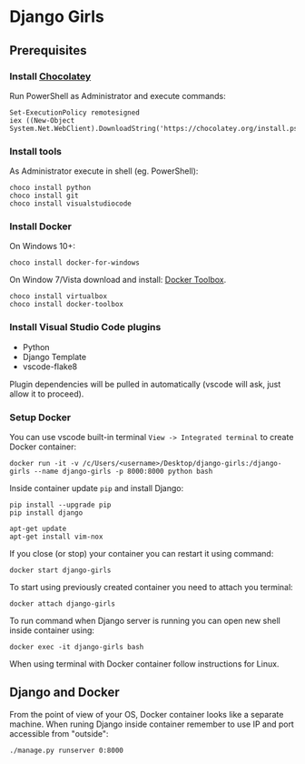 # Django Girls

## Prerequisites

### Install [Chocolatey](https://chocolatey.org/)

Run PowerShell as Administrator and execute commands:
```
Set-ExecutionPolicy remotesigned
iex ((New-Object System.Net.WebClient).DownloadString('https://chocolatey.org/install.ps1'))
```

### Install tools
As Administrator execute in shell (eg. PowerShell):
```
choco install python
choco install git
choco install visualstudiocode
```

### Install Docker
On Windows 10+:
```
choco install docker-for-windows
```

On Window 7/Vista download and install: [Docker Toolbox](https://github.com/docker/toolbox/releases/tag/v1.12.3).
```
choco install virtualbox
choco install docker-toolbox
```

### Install Visual Studio Code plugins
 * Python
 * Django Template
 * vscode-flake8

Plugin dependencies will be pulled in automatically (vscode will ask, just allow it to proceed).

### Setup Docker
You can use vscode built-in terminal `View -> Integrated terminal` to create Docker container:
```
docker run -it -v /c/Users/<username>/Desktop/django-girls:/django-girls --name django-girls -p 8000:8000 python bash
```

Inside container update `pip` and install Django:
```
pip install --upgrade pip
pip install django

apt-get update
apt-get install vim-nox
```

If you close (or stop) your container you can restart it using command:
```
docker start django-girls
```

To start using previously created container you need to attach you terminal:
```
docker attach django-girls
```

To run command when Django server is running you can open new shell inside container using:
```
docker exec -it django-girls bash
```

When using terminal with Docker container follow instructions for Linux.

## Django and Docker
From the point of view of your OS, Docker container looks like a separate machine. When runing Django inside container remember to use IP and port accessible from "outside":
```
./manage.py runserver 0:8000
```